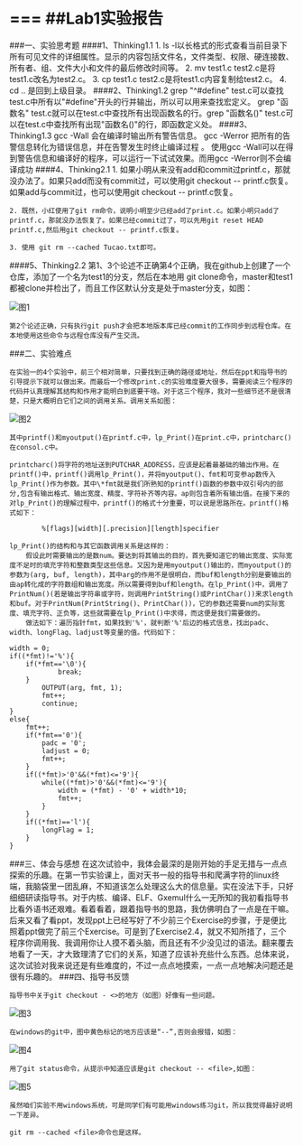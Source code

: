 ===
##Lab1实验报告
===
###一、实验思考题
####1、Thinking1.1
    1. ls -l以长格式的形式查看当前目录下所有可见文件的详细属性。显示的内容包括文件名，文件类型、权限、硬连接数、所有者、组、文件大小和文件的最后修改时间等。
	2. mv test1.c test2.c是将test1.c改名为test2.c。
	3. cp test1.c test2.c是将test1.c内容复制给test2.c。
	4. cd .. 是回到上级目录。 
####2、Thinking1.2
	grep "^#define" test.c可以查找test.c中所有以"#define"开头的行并输出，所以可以用来查找宏定义。
	grep "函数名" test.c就可以在test.c中查找所有出现函数名的行。grep "函数名()" test.c可以在test.c中查找所有出现"函数名()"的行，即函数定义处。
####3、Thinking1.3
	gcc -Wall 会在编译时输出所有警告信息。
	gcc -Werror 把所有的告警信息转化为错误信息，并在告警发生时终止编译过程 。
	使用gcc -Wall可以在得到警告信息和编译好的程序，可以运行一下试试效果。而用gcc -Werror则不会编译成功
####4、Thinking2.1
	1. 如果小明从来没有add和commit过printf.c，那就没办法了。如果只add而没有commit过，可以使用git checkout -- printf.c恢复。如果add与commit过，也可以使用git checkout -- printf.c恢复。

	2. 既然，小红使用了git rm命令，说明小明至少已经add了print.c。如果小明只add了printf.c，那就没办法恢复了。如果已经commit过了，可以先用git reset HEAD printf.c,然后用git checkout -- printf.c恢复。
	
	3. 使用 git rm --cached Tucao.txt即可。
####5、Thinking2.2
	第1、3个论述不正确第4个正确，我在github上创建了一个仓库，添加了一个名为test1的分支，然后在本地用 git clone命令，master和test1都被clone并检出了，而且工作区默认分支是处于master分支，如图：

![](file:///C:/Users/zwb/Desktop/图5.PNG "图1")

	第2个论述正确，只有执行git push才会把本地版本库已经commit的工作同步到远程仓库。在本地使用这些命令与远程仓库没有产生交流。
	
	

###二、实验难点

	在实验一的4个实验中，前三个相对简单，只要找到正确的路径或地址，然后在ppt和指导书的引导提示下就可以做出来。而最后一个修改print.c的实验难度要大很多，需要阅读三个程序的代码并认真理解其结构和作用才能明白到底要干啥。对于这三个程序，我对一些细节还不是很清楚，只是大概明白它们之间的调用关系。调用关系如图：
![](file:///C:/Users/zwb/Desktop/调用.PNG "图2")

	其中printf()和myoutput()在printf.c中，lp_Print()在print.c中，printcharc()在consol.c中。

	printcharc()将字符的地址送到PUTCHAR_ADDRESS，应该是起着最基础的输出作用。在printf()中，printf()调用lp_Print()，并将myoutput()、fmt和可变参ap数传入lp_Print()作为参数。其中\*fmt就是我们所熟知的printf()函数的参数中双引号内的部分,包含有输出格式、输出宽度、精度、字符补齐等内容。ap则包含着所有输出值。在接下来的对lp_Print()的理解过程中，printf()的格式十分重要，可以说是思路所在。printf()格式如下：  

			%[flags][width][.precision][length]specifier 

	lp_Print()的结构和与其它函数调用关系是这样的：
		假设此时需要输出的是数num。要达到将其输出的目的，首先要知道它的输出宽度、实际宽度不足时的填充字符和整数类型这些信息。又因为是用myoutput()输出的，而myoutput()的参数为(arg, buf, length)，其中arg的作用不是很明白，而buf和length分别是要输出的由ap转化成的字符数组和输出宽度。所以需要得到buf和length。在lp_Print()中，调用了PrintNum()(若是输出字符串或字符，则调用PrintString()或PrintChar())来求length和buf。对于PrintNum(PrintString()、PrintChar())，它的参数还需要num的实际宽度、填充字符、正负等，这些就需要在lp_Print()中求得，而这便是我们需要做的。
		做法如下：遍历指针fmt，如果找到'%'，就判断'%'后边的格式信息，找出padc、width、longFlag、ladjust等变量的值。代码如下：

	width = 0; 
	if((*fmt)!='%'){ 
		if(*fmt=='\0'){
				break;
		}
			OUTPUT(arg, fmt, 1);
			fmt++;
			continue;
	}
	else{
		fmt++;
		if(*fmt=='0'){
			padc = '0';
			ladjust = 0;
			fmt++;
		}
		if((*fmt)>'0'&&(*fmt)<='9'){
			while((*fmt)>'0'&&(*fmt)<='9'){
				width = (*fmt) - '0' + width*10;
				fmt++;
			}
		}
		if((*fmt)=='l'){
			longFlag = 1;
		}
	}
###三、体会与感想
	在这次试验中，我体会最深的是刚开始的手足无措与一点点探索的乐趣。在第一节实验课上，面对天书一般的指导书和爬满字符的linux终端，我脑袋里一团乱麻，不知道该怎么处理这么大的信息量。实在没法下手，只好细细研读指导书。对于内核、编译、ELF、Gxemul什么一无所知的我初看指导书比看外语书还艰难。看着看着，跟着指导书的思路，我仿佛明白了一点是在干嘛。后来又看了看ppt，发现ppt上已经写好了不少前三个Exercise的步骤，于是便比照着ppt做完了前三个Exercise。可是到了Exercise2.4，就又不知所措了，三个程序你调用我、我调用你让人摸不着头脑，而且还有不少没见过的语法。翻来覆去地看了一天，才大致理清了它们的关系，知道了应该补充些什么东西。总体来说，这次试验对我来说还是有些难度的，不过一点点地摸索，一点一点地解决问题还是很有乐趣的。
###四、指导书反馈

	指导书中关于git checkout - <>的地方（如图）好像有一些问题。

![](file:///C:/Users/zwb/Desktop/图2.PNG "图3")

 	在windows的git中，图中黄色标记的地方应该是“--”,否则会报错，如图：

![](file:///C:/Users/zwb/Desktop/图3.PNG "图4")

	用了git status命令，从提示中知道应该是git checkout -- <file>,如图：

![](file:///C:/Users/zwb/Desktop/图4.PNG "图5")

	虽然咱们实验不用windows系统，可是同学们有可能用windows练习git，所以我觉得最好说明一下差异。

	git rm --cached <file>命令也是这样。